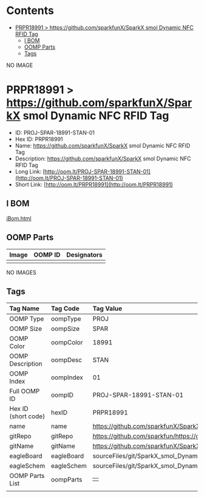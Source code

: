 



Contents
========

* [PRPR18991 > https://github.com/sparkfunX/SparkX smol Dynamic NFC RFID Tag](#prpr18991--httpsgithubcomsparkfunxsparkx-smol-dynamic-nfc-rfid-tag)
	* [I BOM](#i-bom)
	* [OOMP Parts](#oomp-parts)
	* [Tags](#tags)
  
NO IMAGE  
# PRPR18991 > https://github.com/sparkfunX/SparkX smol Dynamic NFC RFID Tag

- ID: PROJ-SPAR-18991-STAN-01
- Hex ID: PRPR18991
- Name: https://github.com/sparkfunX/SparkX smol Dynamic NFC RFID Tag
- Description: https://github.com/sparkfunX/SparkX smol Dynamic NFC RFID Tag
- Long Link: [http://oom.lt/PROJ-SPAR-18991-STAN-01](http://oom.lt/PROJ-SPAR-18991-STAN-01)
- Short Link: [http://oom.lt/PRPR18991](http://oom.lt/PRPR18991)

## I BOM
  
[iBom.html](https://htmlpreview.github.io/?https://github.com/oomlout/oomlout_OOMP_projects_V2/blob/main/PROJ/SPAR/18991/STAN/01/ibom.html)
## OOMP Parts
  

|Image|OOMP ID|Designators|
| :--- | :--- | :--- |
||||
  
NO IMAGES  
## Tags
  

|Tag Name|Tag Code|Tag Value|
| :--- | :--- | :--- |
|OOMP Type|oompType|PROJ|
|OOMP Size|oompSize|SPAR|
|OOMP Color|oompColor|18991|
|OOMP Description|oompDesc|STAN|
|OOMP Index|oompIndex|01|
|Full OOMP ID|oompID|PROJ-SPAR-18991-STAN-01|
|Hex ID (short code)|hexID|PRPR18991|
|name|name|https://github.com/sparkfunX/SparkX smol Dynamic NFC RFID Tag|
|gitRepo|gitRepo|https://github.com/sparkfun/https://github.com/sparkfunX/SparkX_smol_Dynamic_NFC_RFID_Tag|
|gitName|gitName|https://github.com/sparkfunX/SparkX_smol_Dynamic_NFC_RFID_Tag|
|eagleBoard|eagleBoard|sourceFiles/git/SparkX_smol_Dynamic_NFC_RFID_Tag/Hardware/SparkX_smol_Dynamic_NFC_RFID_Tag.brd|
|eagleSchem|eagleSchem|sourceFiles/git/SparkX_smol_Dynamic_NFC_RFID_Tag/Hardware/SparkX_smol_Dynamic_NFC_RFID_Tag.sch|
|OOMP Parts List|oompParts|<table><tr><td></td></tr></table>|
||||
